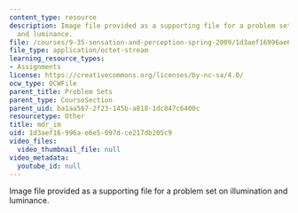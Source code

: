 ```yaml
---
content_type: resource
description: Image file provided as a supporting file for a problem set on illumination
  and luminance.
file: /courses/9-35-sensation-and-perception-spring-2009/1d3aef16996ae6e5097dce217db205c9_mdr_im.mat
file_type: application/octet-stream
learning_resource_types:
- Assignments
license: https://creativecommons.org/licenses/by-nc-sa/4.0/
ocw_type: OCWFile
parent_title: Problem Sets
parent_type: CourseSection
parent_uid: ba1aa567-2f23-145b-a818-1dc847c6400c
resourcetype: Other
title: mdr_im
uid: 1d3aef16-996a-e6e5-097d-ce217db205c9
video_files:
  video_thumbnail_file: null
video_metadata:
  youtube_id: null
---
```

Image file provided as a supporting file for a problem set on illumination and luminance.